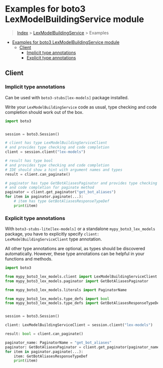 <a id="examples-for-boto3-lexmodelbuildingservice-module"></a>

# Examples for boto3 LexModelBuildingService module

> [Index](../README.md) > [LexModelBuildingService](./README.md) > Examples

- [Examples for boto3 LexModelBuildingService module](#examples-for-boto3-lexmodelbuildingservice-module)
  - [Client](#client)
    - [Implicit type annotations](#implicit-type-annotations)
    - [Explicit type annotations](#explicit-type-annotations)

<a id="client"></a>

## Client

<a id="implicit-type-annotations"></a>

### Implicit type annotations

Can be used with `boto3-stubs[lex-models]` package installed.

Write your `LexModelBuildingService` code as usual, type checking and code
completion should work out of the box.

```python
import boto3


session = boto3.Session()

# client has type LexModelBuildingServiceClient
# and provides type checking and code completion
client = session.client("lex-models")

# result has type bool
# and provides type checking and code completion
# IDE should show a hint with argument names and types
result = client.can_paginate()

# paginator has type GetBotAliasesPaginator and provides type checking
# and code completion for paginate method
paginator = client.get_paginator("get_bot_aliases")
for item in paginator.paginate(...):
    # item has type GetBotAliasesResponseTypeDef
    print(item)
```

<a id="explicit-type-annotations"></a>

### Explicit type annotations

With `boto3-stubs-lite[lex-models]` or a standalone `mypy_boto3_lex_models`
package, you have to explicitly specify `client: LexModelBuildingServiceClient`
type annotation.

All other type annotations are optional, as types should be discovered
automatically. However, these type annotations can be helpful in your functions
and methods.

```python
import boto3

from mypy_boto3_lex_models.client import LexModelBuildingServiceClient
from mypy_boto3_lex_models.paginator import GetBotAliasesPaginator

from mypy_boto3_lex_models.literals import PaginatorName

from mypy_boto3_lex_models.type_defs import bool
from mypy_boto3_lex_models.type_defs import GetBotAliasesResponseTypeDef


session = boto3.Session()

client: LexModelBuildingServiceClient = session.client("lex-models")

result: bool = client.can_paginate()

paginator_name: PaginatorName = "get_bot_aliases"
paginator: GetBotAliasesPaginator = client.get_paginator(paginator_name)
for item in paginator.paginate(...):
    item: GetBotAliasesResponseTypeDef
    print(item)
```
